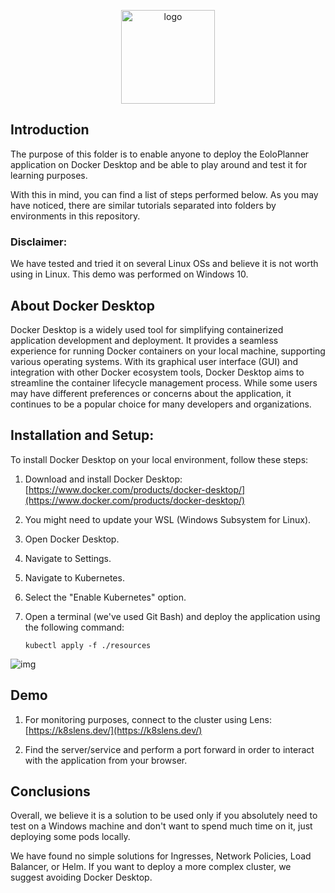 <p align="center">
  <img src="https://geekflare.com/wp-content/uploads/2020/05/docker-desktop.jpg" alt="logo" height=150>
</p>

## Introduction
The purpose of this folder is to enable anyone to deploy the EoloPlanner application on Docker Desktop and be able to play around and test it for learning purposes.

With this in mind, you can find a list of steps performed below. As you may have noticed, there are similar tutorials separated into folders by environments in this repository.

### Disclaimer:
We have tested and tried it on several Linux OSs and believe it is not worth using in Linux. This demo was performed on Windows 10.

## About Docker Desktop
Docker Desktop is a widely used tool for simplifying containerized application development and deployment. It provides a seamless experience for running Docker containers on your local machine, supporting various operating systems. With its graphical user interface (GUI) and integration with other Docker ecosystem tools, Docker Desktop aims to streamline the container lifecycle management process. While some users may have different preferences or concerns about the application, it continues to be a popular choice for many developers and organizations.

## Installation and Setup:
To install Docker Desktop on your local environment, follow these steps:

1. Download and install Docker Desktop:
   [https://www.docker.com/products/docker-desktop/](https://www.docker.com/products/docker-desktop/)
2. You might need to update your WSL (Windows Subsystem for Linux).
3. Open Docker Desktop.
4. Navigate to Settings.
5. Navigate to Kubernetes.
6. Select the "Enable Kubernetes" option.
7. Open a terminal (we've used Git Bash) and deploy the application using the following command:
      
   ```kubectl apply -f ./resources```

![img](https://snipboard.io/pYfiG9.jpg)

## Demo

1. For monitoring purposes, connect to the cluster using Lens: [https://k8slens.dev/](https://k8slens.dev/)

2. Find the server/service and perform a port forward in order to interact with the application from your browser.

## Conclusions

Overall, we believe it is a solution to be used only if you absolutely need to test on a Windows machine and don't want to spend much time on it, just deploying some pods locally.

We have found no simple solutions for Ingresses, Network Policies, Load Balancer, or Helm. If you want to deploy a more complex cluster, we suggest avoiding Docker Desktop.

